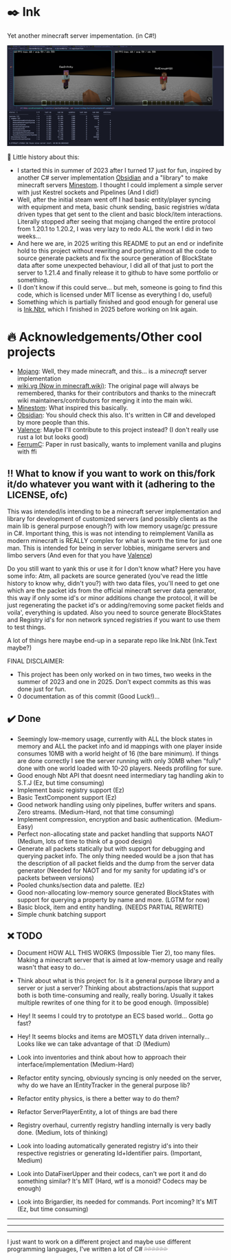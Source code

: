 # ✒️ Ink
Yet another minecraft server impementation. (in C#!)

![Screenshot of entity sync](https://github.com/GasInfinity/Ink/blob/main/docs/images/ecs-sync.png?raw=true)

📖 Little history about this:
  - I started this in summer of 2023 after I turned 17 just for fun, inspired by another C# server implementation [Obsidian](https://github.com/ObsidianMC/Obsidian) and a "library" to make minecraft servers [Minestom](https://minestom.net/). I thought I could implement a simple server with just Kestrel sockets and Pipelines (And I did!)
  - Well, after the initial steam went off I had basic entity/player syncing with equipment and meta, basic chunk sending, basic registries w/data driven types that get sent to the client and basic block/item interactions. Literally stopped after seeing that mojang changed the entire protocol from 1.20.1 to 1.20.2, I was very lazy to redo ALL the work I did in two weeks...
  - And here we are, in 2025 writing this README to put an end or indefinite hold to this project without rewriting and porting almost all the code to source generate packets and fix the source generation of BlockState data after some unexpected behaviour, I did all of that just to port the server to 1.21.4 and finally release it to github to have some portfolio or something.
  - (I don't know if this could serve... but meh, someone is going to find this code, which is licensed under MIT license as everything I do, useful)
  - Something which is partially finished and good enough for general use is [Ink.Nbt](https://github.com/GasInfinity/Ink.Nbt), which I finished in 2025 before working on Ink again.

# 🔥 Acknowledgements/Other cool projects
- [Mojang](https://github.com/Mojang): Well, they made minecraft, and this... is a *minecraft* server implementation
- [wiki.vg (Now in minecraft.wiki)](https://minecraft.wiki/w/Minecraft_Wiki:Projects/wiki.vg_merge/Main_Page): The original page will always be remembered, thanks for their contributors and thanks to the minecraft wiki maintainers/contributors for merging it into the main wiki.
- [Minestom](https://minestom.net/): What inspired this basically. 
- [Obsidian](https://docs.obsidianmc.net/index.html): You should check this also. It's written in C# and developed by more people than this.
- [Valence](https://github.com/valence-rs/valence): Maybe I'll contribute to this project instead? (I don't really use rust a lot but looks good)
- [FerrumC](https://github.com/ferrumc-rs/ferrumc): Paper in rust basically, wants to implement vanilla and plugins with ffi

## ‼️ What to know if you want to work on this/fork it/do whatever you want with it (adhering to the LICENSE, ofc)
This was intended/is intending to be a minecraft server implementation and library for development of customized servers (and possibly clients as the main lib is general purpose enough?) with low memory usage/gc pressure in C#.
Important thing, this is was not intending to reimplement Vanilla as modern minecraft is REALLY complex for what is worth the time for just one man. This is intended for being in server lobbies, minigame servers and limbo servers (And even for that you have [Valence](https://github.com/valence-rs/valence))

Do you still want to yank this or use it for I don't know what? Here you have some info:
Atm, all packets are source generated (you've read the little history to know why, didn't you?) with two data files, you'll need to get one which are the packet ids from the official minecraft server data generator, this way if only some id's or minor additions change the protocol, it will be just regenerating the packet id's or adding/removing some packet fields and voila', everything is updated.
Also you need to source generate BlockStates and Registry id's for non network synced registries if you want to use them to test things.

A lot of things here maybe end-up in a separate repo like Ink.Nbt (Ink.Text maybe?)

FINAL DISCLAIMER:
- This project has been only worked on in two times, two weeks in the summer of 2023 and one in 2025. Don't expect commits as this was done just for fun.
- 0 documentation as of this commit (Good Luck!)...

## ✔️ Done
- Seemingly low-memory usage, currently with ALL the block states in memory and ALL the packet info and id mappings with one player inside consumes 10MB with a world height of 16 (the bare minimum). If things are done correctly I see the server running with only 30MB when "fully" done with one world loaded with 10-20 players. Needs profiling for sure.
- Good enough Nbt API that doesnt need intermediary tag handling akin to S.T.J (Ez, but time consuming)
- Implement basic registry support (Ez)
- Basic TextComponent support (Ez)
- Good network handling using only pipelines, buffer writers and spans. Zero streams. (Medium-Hard, not that time consuming)
- Implement compression, encryption and basic authentication. (Medium-Easy)
- Perfect non-allocating state and packet handling that supports NAOT (Medium, lots of time to think of a good design)
- Generate all packets statically but with support for debugging and querying packet info. The only thing needed would be a json that has the description of all packet fields and the dump from the server data generator (Needed for NAOT and for my sanity for updating id's or packets between versions) 
- Pooled chunks/section data and palette. (Ez)
- Good non-allocating low-memory source generated BlockStates with support for querying a property by name and more. (LGTM for now)
- Basic block, item and entity handling. (NEEDS PARTIAL REWRITE)
- Simple chunk batching support

## ❌ TODO
- Document HOW ALL THIS WORKS (Impossible Tier 2), too many files. Making a minecraft server that is aimed at low-memory usage and really wasn't that easy to do...
- Think about what is this project for. Is it a general purpose library and a server or just a server? Thinking about abstractions/apis that support both is both time-consuming and really, really boring. Usually it takes multiple rewrites of one thing for it to be good enough. (Impossible)

- Hey! It seems I could try to prototype an ECS based world... Gotta go fast?
- Hey! It seems blocks and items are MOSTLY data driven internally... Looks like we can take advantage of that :D (Medium)
- Look into inventories and think about how to approach their interface/implementation (Medium-Hard)
- Refactor entity syncing, obviously syncing is only needed on the server, why do we have an IEntityTracker in the general purpose lib?
- Refactor entity physics, is there a better way to do them?
- Refactor ServerPlayerEntity, a lot of things are bad there
- Registry overhaul, currently registry handling internally is very badly done. (Medium, lots of thinking)
- Look into loading automatically generated registry id's into their respective registries or generating Id+Identifier pairs. (Important, Medium)
- Look into DataFixerUpper and their codecs, can't we port it and do something similar? It's MIT (Hard, wtf is a monoid? Codecs may be enough)
- Look into Brigardier, its needed for commands. Port incoming? It's MIT (Ez, but time consuming)
   
---
---
---
I just want to work on a different project and maybe use different programming languages, I've written a lot of C# 💦💦💦💦💦💦
